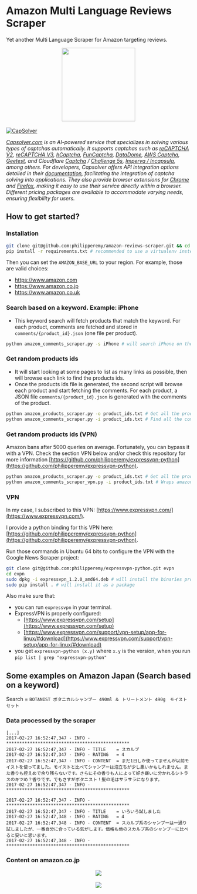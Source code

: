# Amazon Multi Language Reviews Scraper 

Yet another Multi Language Scraper for Amazon targeting reviews.
<br/>
<div align="center">
  <img src="http://static1.businessinsider.com/image/539f3ffbecad044276726c01-960/amazon-com-logo.jpg" width="200"><br><br>
</div>

<a href="https://www.capsolver.com/?utm_source=github&utm_medium=amazon-reviews-scraper&utm_campaign=banner_github">
  <img src="https://github.com/philipperemy/amazon-reviews-scraper/assets/4516927/05cfebe2-2c65-4db7-a66a-d6c2c9020649" alt="CapSolver">
</a>

*[Capsolver.com](https://www.capsolver.com/?utm_source=github&utm_medium=banner_github&utm_campaign=amazon-reviews-scraper) is an AI-powered service that specializes in solving various types of captchas automatically. It supports captchas such as [reCAPTCHA V2](https://docs.capsolver.com/guide/captcha/ReCaptchaV2.html?utm_source=github&utm_medium=banner_github&utm_campaign=amazon-reviews-scraper), [reCAPTCHA V3](https://docs.capsolver.com/guide/captcha/ReCaptchaV3.html?utm_source=github&utm_medium=banner_github&utm_campaign=amazon-reviews-scraper), [hCaptcha](https://docs.capsolver.com/guide/captcha/HCaptcha.html?utm_source=github&utm_medium=banner_github&utm_campaign=amazon-reviews-scraper), [FunCaptcha](https://docs.capsolver.com/guide/captcha/FunCaptcha.html?utm_source=github&utm_medium=banner_github&utm_campaign=amazon-reviews-scraper), [DataDome](https://docs.capsolver.com/guide/captcha/DataDome.html?utm_source=github&utm_medium=banner_github&utm_campaign=amazon-reviews-scraper), [AWS Captcha](https://docs.capsolver.com/guide/captcha/awsWaf.html?utm_source=github&utm_medium=banner_github&utm_campaign=amazon-reviews-scraper), [Geetest](https://docs.capsolver.com/guide/captcha/Geetest.html?utm_source=github&utm_medium=banner_github&utm_campaign=amazon-reviews-scraper), and Cloudflare [Captcha](https://docs.capsolver.com/guide/antibots/cloudflare_turnstile.html?utm_source=github&utm_medium=banner_github&utm_campaign=amazon-reviews-scraper) / [Challenge 5s](https://docs.capsolver.com/guide/antibots/cloudflare_challenge.html?utm_source=github&utm_medium=banner_github&utm_campaign=amazon-reviews-scraper), [Imperva / Incapsula](https://docs.capsolver.com/guide/antibots/imperva.html?utm_source=github&utm_medium=banner_github&utm_campaign=amazon-reviews-scraper), among others.
For developers, Capsolver offers API integration options detailed in their [documentation](https://docs.capsolver.com/?utm_source=github&utm_medium=banner_github&utm_campaign=amazon-reviews-scraper), facilitating the integration of captcha solving into applications. They also provide browser extensions for [Chrome](https://chromewebstore.google.com/detail/captcha-solver-auto-captc/pgojnojmmhpofjgdmaebadhbocahppod) and [Firefox](https://addons.mozilla.org/es/firefox/addon/capsolver-captcha-solver/), making it easy to use their service directly within a browser. Different pricing packages are available to accommodate varying needs, ensuring flexibility for users.*


## How to get started?

### Installation
```bash
git clone git@github.com:philipperemy/amazon-reviews-scraper.git && cd amazon-reviews-scraper
pip install -r requirements.txt # recommended to use a virtualenv instead of pip install directly (python3 preferred).
```

Then you can set the `AMAZON_BASE_URL` to your region. For example, those are valid choices:
- https://www.amazon.com
- https://www.amazon.co.jp
- https://www.amazon.co.uk

### Search based on a keyword. Example: iPhone

- This keyword search will fetch products that match the keyword. For each product, comments are fetched and stored in `comments/{product_id}.json` (one file per product).

```bash
python amazon_comments_scraper.py -s iPhone # will search iPhone on the region specified by AMAZON_BASE_URL and fetch many comments!
```

### Get random products ids

- It will start looking at some pages to list as many links as possible, then will browse each link to find the products ids.
- Once the products ids file is generated, the second script will browse each product and start fetching the comments. For each product, a JSON file `comments/{product_id}.json` is generated with the comments of the product.

```bash
python amazon_products_scraper.py -o product_ids.txt # Get all the product ids first.
python amazon_comments_scraper.py -i product_ids.txt # Find all the comments for the products ids.
```

### Get random products ids (VPN)
Amazon bans after 5000 queries on average. Fortunately, you can bypass it with a VPN. Check the section VPN below and/or check this repository for more information [https://github.com/philipperemy/expressvpn-python](https://github.com/philipperemy/expressvpn-python).
```bash
python amazon_products_scraper.py -o product_ids.txt # Get all the product ids first.
python amazon_comments_scraper_vpn.py -i product_ids.txt # Wraps amazon_comments_scraper.py with IP auto switching.
```

### VPN

In my case, I subscribed to this VPN: [https://www.expressvpn.com/](https://www.expressvpn.com/).

I provide a python binding for this VPN here: [https://github.com/philipperemy/expressvpn-python](https://github.com/philipperemy/expressvpn-python).

Run those commands in Ubuntu 64 bits to configure the VPN with the Google News Scraper project:
```bash
git clone git@github.com:philipperemy/expressvpn-python.git evpn
cd evpn
sudo dpkg -i expressvpn_1.2.0_amd64.deb # will install the binaries provided by ExpressVPN
sudo pip install . # will install it as a package
```

Also make sure that:
- you can run `expressvpn` in your terminal.
- ExpressVPN is properly configured:
    - [https://www.expressvpn.com/setup](https://www.expressvpn.com/setup) 
    - [https://www.expressvpn.com/support/vpn-setup/app-for-linux/#download](https://www.expressvpn.com/support/vpn-setup/app-for-linux/#download)
- you get `expressvpn-python (x.y)` where `x.y` is the version, when you run `pip list | grep "expressvpn-python"`



## Some examples on Amazon Japan (Search based on a keyword)

Search = `BOTANIST ボタニカルシャンプー 490ml ＆ トリートメント 490g　モイストセット`

### Data processed by the scraper
```
[...]
2017-02-27 16:52:47,347 - INFO - ***********************************************
2017-02-27 16:52:47,347 - INFO - TITLE    = スカルプ
2017-02-27 16:52:47,347 - INFO - RATING   = 4
2017-02-27 16:52:47,347 - INFO - CONTENT  = まだ1日しか使ってませんが以前モイストを使ってました。モイストと比べてシャンプーは泡立ちが少し悪いかもしれません。また香りも控えめで余り残らないです。さらにその香りも人によって好き嫌いに分かれるシトラスのキツめ？香りです。でもさすがボタニスト！髪の毛はサラサラになります。
2017-02-27 16:52:47,347 - INFO - ***********************************************

2017-02-27 16:52:47,347 - INFO - ***********************************************
2017-02-27 16:52:47,347 - INFO - TITLE    = いろいろ試しました
2017-02-27 16:52:47,348 - INFO - RATING   = 4
2017-02-27 16:52:47,348 - INFO - CONTENT  = スカルプ系のシャンプーは一通り試しましたが、一番自分に合っている気がします。価格も他のスカルプ系のシャンプーに比べると安いと思います。
2017-02-27 16:52:47,348 - INFO - ***********************************************
```

### Content on amazon.co.jp
<div align="center">
  <img src="fig/img1.png"><br><br>
</div>
<div align="center">
  <img src="fig/img2.png"><br><br>
</div>
